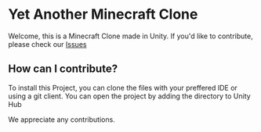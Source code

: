 # Yet Another Minecraft Clone
Welcome, this is a Minecraft Clone made in Unity.
If you'd like to contribute, please check our [Issues](https://github.com/YetAnotherMinecraftClone/Minecraft-Clone/issues)

## How can I contribute?
To install this Project, you can clone the files with your preffered IDE or using a git client.
You can open the project by adding the directory to Unity Hub

We appreciate any contributions.
